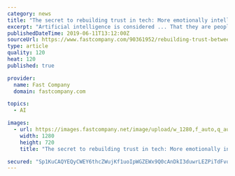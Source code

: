 ```yaml
---
category: news
title: "The secret to rebuilding trust in tech: More emotionally intelligent humans"
excerpt: "Artificial intelligence is considered ... That they are people developing for other people,” explained Aleksandra Przegalinska, an assistant professor at Kozminski University and an AI research fellow at MIT Sloan School of Management."
publishedDateTime: 2019-06-11T13:12:00Z
sourceUrl: https://www.fastcompany.com/90361952/rebuilding-trust-between-human-and-advanced-technology
type: article
quality: 120
heat: 120
published: true

provider:
  name: Fast Company
  domain: fastcompany.com

topics:
  - AI

images:
  - url: https://images.fastcompany.net/image/upload/w_1280,f_auto,q_auto,fl_lossy/wp-cms/uploads/2019/06/p-1-rebuilding-trust-between-human-and-advanced-technology.jpg
    width: 1280
    height: 720
    title: "The secret to rebuilding trust in tech: More emotionally intelligent humans"

secured: "Sp1KuCAQYEQyCWEY6thcZWujKf1uoIpWGZEWx9Q0cAnDkI3duwrLEZPiTdFvqc85asXGjhgoOgaybdysX+Er3XqYjnNiLiK9nYGXDAOZjK9tdoda+8UIl4RLYFu7SiBDIOZA/TFP0PZkw9PCqOYvIAgNZbg/Pv2SnCQge6nbPIRnQNiXZlaJ6mmmIciLlicfZc5nhYxbv6r8FvRu7/iEW4ZSbV4FY9Zu4f+AnKXI7dQIt+OH7Fh28IxbaH/BvWwjD9WKOgyeMQHYiThyc2nEpg==;r6Ks+C8NJjQpsYCHzEjCRw=="
---
```



